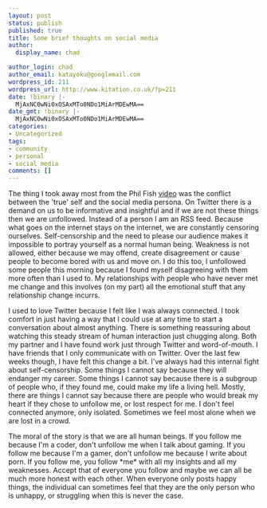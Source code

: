 ```yaml
---
layout: post
status: publish
published: true
title: Some brief thoughts on social media
author:
  display_name: chad

author_login: chad
author_email: katayoku@googlemail.com
wordpress_id: 211
wordpress_url: http://www.kitation.co.uk/?p=211
date: !binary |-
  MjAxNC0wNi0xOSAxMTo0NDo1MiArMDEwMA==
date_gmt: !binary |-
  MjAxNC0wNi0xOSAxMTo0NDo1MiArMDEwMA==
categories:
- Uncategorized
tags:
- community
- personal
- social media
comments: []
---
```

<p>The thing I took away most from the Phil Fish <a href="http://youtu.be/PmTUW-owa2w">video</a> was the conflict between the 'true' self and the social media persona. On Twitter there is a demand on us to be informative and insightful and if we are not these things then we are unfollowed. Instead of a person I am an RSS feed. Because what goes on the internet stays on the internet, we are constantly censoring ourselves. Self-censorship and the need to please our audience makes it impossible to portray yourself as a normal human being. Weakness is not allowed, either because we may offend, create disagreement or cause people to become bored with us and move on. I do this too, I unfollowed some people this morning because I found myself disagreeing with them more often than I used to. My relationships with people who have never met me change and this involves (on my part) all the emotional stuff that any relationship change incurrs. </p>
<!--more-->
<p>I used to love Twitter because I felt like I was always connected. I took comfort in just having a way that I could use at any time to start a conversation about almost anything. There is something reassuring about watching this steady stream of human interaction just chugging along. Both my partner and I have found work just through Twitter and word-of-mouth. I have friends that I only communicate with on Twitter. Over the last few weeks though, I have felt this change a bit. I've always had this internal fight about self-censorship. Some things I cannot say because they will endanger my career. Some things I cannot say because there is a subgroup of people who, if they found me, could make my life a living hell. Mostly, there are things I cannot say because there are people who would break my heart if they chose to unfollow me, or lost respect for me. I don't feel connected anymore, only isolated. Sometimes we feel most alone when we are lost in a crowd. </p>
<p>The moral of the story is that we are all human beings. If you follow me because I'm a coder, don't unfollow me when I talk about gaming. If you follow me because I'm a gamer, don't unfollow me because I write about porn. If you follow me, you follow *me* with all my insights and all my weaknesses. Accept that of everyone you follow and maybe we can all be much more honest with each other. When everyone only posts happy things, the individual can sometimes feel that they are the only person who is unhappy, or struggling when this is never the case.</p>
